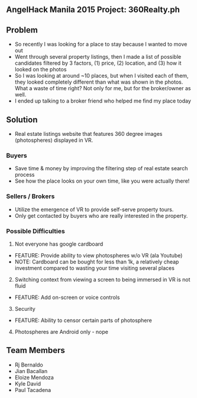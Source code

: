 ## AngelHack Manila 2015 Project: 360Realty.ph

## Problem
- So recently I was looking for a place to stay because I wanted to move out
- Went through several property listings, then I made a list of possible candidates filtered by 3 factors, (1) price, (2) location, and (3) how it looked on the photos
- So I was looking at around ~10 places, but when I visited each of them, they looked completely different than what was shown in the photos. What a waste of time right? Not only for me, but for the broker/owner as well.
- I ended up talking to a broker friend who helped me find my place today

## Solution
- Real estate listings website that features 360 degree images (photospheres) displayed in VR.

### Buyers
- Save time & money by improving the filtering step of real estate search process
- See how the place looks on your own time, like you were actually there!

### Sellers / Brokers
- Utilize the emergence of VR to provide self-serve property tours.
- Only get contacted by buyers who are really interested in the property.

### Possible Difficulties
1) Not everyone has google cardboard
- FEATURE: Provide ability to view photospheres w/o VR (ala Youtube)
- NOTE: Cardboard can be bought for less than 1k, a relatively cheap investment compared to wasting your time visiting several places
2) Switching context from viewing a screen to being immersed in VR is not fluid
- FEATURE: Add on-screen or voice controls
3) Security
- FEATURE: Ability to censor certain parts of photosphere
4) Photospheres are Android only - nope

## Team Members
- Rj Bernaldo
- Jian Bacallan
- Eloize Mendoza
- Kyle David
- Paul Tacadena
